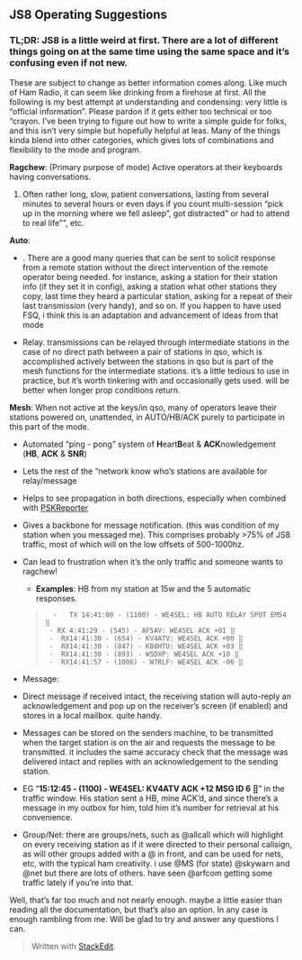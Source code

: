 
## JS8 Operating Suggestions

### **TL;DR:**  JS8 is a little weird at first. There are a lot of different things going on at the same time using the same space and it’s confusing even if not new.

These are subject to change as better information comes along. Like much of Ham Radio, it can seem like drinking from a firehose at first. All the following is my best attempt at understanding and condensing: very little is “official information”. Please pardon if it gets either too technical or too “crayon. I’ve been trying to figure out how to write a simple guide for folks, and this isn’t very simple but hopefully helpful at leas. Many of the things kinda blend into other categories, which gives lots of combinations and flexibility to the mode and program.

**Ragchew**: (Primary purpose of mode) Active operators at their keyboards having conversations.

 1.   Often rather long, slow, patient conversations, lasting from several minutes to several hours or even days if you count multi-session “pick up in the morning where we fell asleep”, got distracted” or had to attend to real life”", etc.

**Auto**:  

 -  .  There are a good many queries that can be sent to solicit response from a remote station without the direct intervention of the remote operator being needed. for instance, asking a station for their station info (if they set it in config), asking a station what other stations they copy, last time they heard a particular station, asking for a repeat of their last transmission (very handy), and so on.
If you happen to have used FSQ, i think this is an adaptation and advancement of ideas from that mode

-   Relay. transmissions can be relayed through intermediate stations in the case of no direct path between a pair of stations in qso, which is accomplished actively between the stations in qso but is part of the mesh functions for the intermediate stations. it’s a little tedious to use in practice, but it’s worth tinkering with and occasionally gets used. will be better when longer prop conditions return.

**Mesh**: When not active at the keys/in qso, many of operators leave their stations powered on, unattended, in AUTO/HB/ACK purely to participate in this part of the mode.

 -   Automated “ping - pong” system of  **H**eart**B**eat &  **ACK**nowledgement (**HB**,  **ACK**  &  **SNR**)

 - Lets the rest of the “network know who’s stations are available for relay/message

-   Helps to see propagation in both directions, especially when combined with [PSKReporter](hhttps://bit.ly/2KmSOM5) 
    
-   Gives a backbone for message notification. (this was condition of my station when you messaged me). This comprises probably >75% of JS8 traffic, most of which will on the low offsets of 500-1000hz.
    
-   Can lead to frustration when it’s the only traffic and someone wants to ragchew!  
    -  **Examples**: HB from my station at 15w and the 5 automatic responses.
    
    > ```
    >   -	TX 14:41:00 - (1100) - WE4SEL: HB AUTO RELAY SPOT EM54 ⣿
    >  - RX 4:41:29 - (545) - AF5AV: WE4SEL ACK +01 ⣿
    >  -  RX14:41:30 - (654) - KV4ATV: WE4SEL ACK +00 ⣿
    >  -  RX14:41:30 - (847) - KB8HTU: WE4SEL ACK +03 ⣿
    >  -  RX14:41:30 - (893) - W5DXP: WE4SEL ACK +10 ⣿
    >  -  RX14:41:57 - (1006) - W7RLF: WE4SEL ACK -06 ⣿
    > 
    > ```
    




    
-   Message:
    
-   Direct message if received intact, the receiving station will auto-reply an acknowledgement and pop up on the receiver’s screen (if enabled) and stores in a local mailbox. quite handy.
    
-   Messages can be stored on the senders machine, to be transmitted when the target station is on the air and requests the message to be transmitted. it includes the same accuracy check that the message was delivered intact and replies with an acknowledgement to the sending station.
    
-   EG “**15:12:45 - (1100) - WE4SEL: KV4ATV ACK +12 MSG ID 6 ⣿**” in the traffic window. His station sent a HB, mine ACK’d, and since there’s a message in my outbox for him, told him it’s number for retrieval at his convenience.
    
-   Group/Net: there are groups/nets, such as @allcall which will highlight on every receiving station as if it were directed to their personal callsign, as will other groups added with a @ in front, and can be used for nets, etc, with the typical ham creativity. i use @MS (for state) @skywarn and @net but there are lots of others. have seen @arfcom getting some traffic lately if you’re into that.
    

Well, that’s far too much and not nearly enough. maybe a little easier than reading all the documentation, but that’s also an option. In any case is enough rambling from me. Will be glad to try and answer any questions I can.

> Written with  [StackEdit](https://stackedit.io/).
<!--stackedit_data:
eyJoaXN0b3J5IjpbLTUxNTgzNzY2M119
-->
